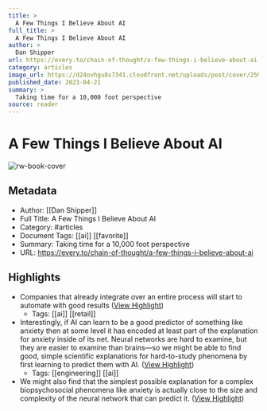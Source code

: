 ```yaml
---
title: >
  A Few Things I Believe About AI
full_title: >
  A Few Things I Believe About AI
author: >
  Dan Shipper
url: https://every.to/chain-of-thought/a-few-things-i-believe-about-ai
category: articles
image_url: https://d24ovhgu8s7341.cloudfront.net/uploads/post/cover/2596/grid_0__1_.png
published_date: 2023-04-21
summary: >
  Taking time for a 10,000 foot perspective
source: reader
---
```

# A Few Things I Believe About AI

![rw-book-cover](https://d24ovhgu8s7341.cloudfront.net/uploads/post/cover/2596/grid_0__1_.png)

## Metadata
- Author: [[Dan Shipper]]
- Full Title: A Few Things I Believe About AI
- Category: #articles
- Document Tags: [[ai]] [[favorite]] 
- Summary: Taking time for a 10,000 foot perspective
- URL: https://every.to/chain-of-thought/a-few-things-i-believe-about-ai

## Highlights
- Companies that already integrate over an entire process will start to automate with good results ([View Highlight](https://read.readwise.io/read/01h1bkx51a4cy9efz0akkw0ax0))
    - Tags: [[ai]] [[retail]] 
- Interestingly, if AI can learn to be a good predictor of something like anxiety then at some level it has encoded at least part of the explanation for anxiety inside of its net. Neural networks are hard to examine, but they are easier to examine than brains—so we might be able to find good, simple scientific explanations for hard-to-study phenomena by first learning to predict them with AI. ([View Highlight](https://read.readwise.io/read/01h1bkyswvgm2cfsjrpcxh6vj5))
    - Tags: [[engineering]] [[ai]] 
- We might also find that the simplest possible explanation for a complex biopsychosocial phenomena like anxiety is actually close to the size and complexity of the neural network that can predict it. ([View Highlight](https://read.readwise.io/read/01h1bkzatbw80qqcat8ase6zvc))


